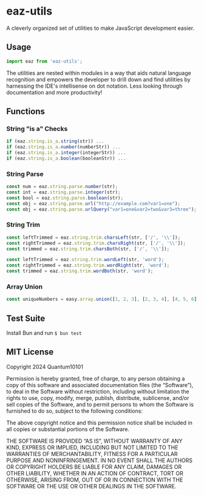 # eaz-utils

A cleverly organized set of utilities to make JavaScript development easier.

## Usage

```js
import eaz from 'eaz-utils';
```

The utilities are nested within modules in a way that aids natural language recognition and empowers the developer to drill down and find utilities by harnessing the IDE's intellisense on dot notation. Less looking through documentation and more productivity!

## Functions

### String "is a" Checks

```js
if (eaz.string.is_a.string(str)) ...
if (eaz.string.is_a.number(numberStr)) ...
if (eaz.string.is_a.integer(integerStr)) ...
if (eaz.string.is_a.boolean(booleanStr)) ...
```

### String Parse

```js
const num = eaz.string.parse.number(str);
const int = eaz.string.parse.integer(str);
const bool = eaz.string.parse.boolean(str);
const obj = eaz.string.parse.url("http://example.com?var1=one");
const obj = eaz.string.parse.urlQuery("var1=one&var2=two&var3=three");
```

### String Trim

```js
const leftTrimmed = eaz.string.trim.charsLeft(str, ['/', '\\']);
const rightTrimmed = eaz.string.trim.charsRight(str, ['/', '\\']);
const trimmed = eaz.string.trim.charsBoth(str, ['/', '\\']);

const leftTrimmed = eaz.string.trim.wordLeft(str, 'word');
const rightTrimmed = eaz.string.trim.wordRight(str, 'word');
const trimmed = eaz.string.trim.wordBoth(str, 'word');
```

### Array Union

```js
const uniqueNumbers = easy.array.union([1, 2, 3], [2, 3, 4], [4, 5, 6]);
```

## Test Suite

Install Bun and run `$ bun test`

## MIT License

Copyright 2024 Quantum10101

Permission is hereby granted, free of charge, to any person obtaining a copy of this software and associated documentation files (the “Software”), to deal in the Software without restriction, including without limitation the rights to use, copy, modify, merge, publish, distribute, sublicense, and/or sell copies of the Software, and to permit persons to whom the Software is furnished to do so, subject to the following conditions:

The above copyright notice and this permission notice shall be included in all copies or substantial portions of the Software.

THE SOFTWARE IS PROVIDED “AS IS”, WITHOUT WARRANTY OF ANY KIND, EXPRESS OR IMPLIED, INCLUDING BUT NOT LIMITED TO THE WARRANTIES OF MERCHANTABILITY, FITNESS FOR A PARTICULAR PURPOSE AND NONINFRINGEMENT. IN NO EVENT SHALL THE AUTHORS OR COPYRIGHT HOLDERS BE LIABLE FOR ANY CLAIM, DAMAGES OR OTHER LIABILITY, WHETHER IN AN ACTION OF CONTRACT, TORT OR OTHERWISE, ARISING FROM, OUT OF OR IN CONNECTION WITH THE SOFTWARE OR THE USE OR OTHER DEALINGS IN THE SOFTWARE.
